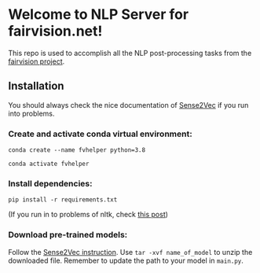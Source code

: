 # Welcome to NLP Server for fairvision.net!

This repo is used to accomplish all the NLP post-processing tasks from the [fairvision project](http://fairvision.net/).


## Installation
You should always check the nice documentation of [Sense2Vec](https://github.com/explosion/sense2vec) if you run into problems. 

### Create and activate conda virtual environment: 
`conda create --name fvhelper python=3.8`

`conda activate fvhelper`

### Install dependencies: 
`pip install -r requirements.txt`

(If you run in to problems of nltk, check [this post](https://stackoverflow.com/questions/4867197/failed-loading-english-pickle-with-nltk-data-load))

### Download pre-trained models: 
Follow the [Sense2Vec instruction](https://github.com/explosion/sense2vec#pretrained-vectors). Use `tar -xvf name_of_model` to unzip the downloaded file. Remember to update the path to your model in `main.py`. 
